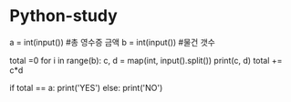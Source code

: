 # Python-study
a = int(input()) #총 영수증 금액
b = int(input()) #물건 갯수

total =0
for i in range(b):
    c, d = map(int, input().split())
    print(c, d)
    total += c*d
    
if total == a:
    print('YES')
else:
    print('NO')
